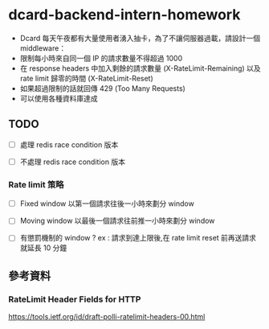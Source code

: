 # dcard-backend-intern-homework

-   Dcard 每天午夜都有大量使用者湧入抽卡，為了不讓伺服器過載，請設計一個 middleware：
-   限制每小時來自同一個 IP 的請求數量不得超過 1000
-   在 response headers 中加入剩餘的請求數量 (X-RateLimit-Remaining) 以及 rate limit 歸零的時間 (X-RateLimit-Reset)
-   如果超過限制的話就回傳 429 (Too Many Requests)
-   可以使用各種資料庫達成

## TODO

- [ ] 處理 redis race condition 版本
- [ ] 不處理 redis race condition 版本


### Rate limit 策略

-   [ ] Fixed window
        以第一個請求往後一小時來劃分 window

-   [ ] Moving window
        以最後一個請求往前推一小時來劃分 window

-   [ ] 有懲罰機制的 window ?
        ex : 請求到達上限後,在 rate limit reset 前再送請求就延長 10 分鐘

## 參考資料

### RateLimit Header Fields for HTTP

https://tools.ietf.org/id/draft-polli-ratelimit-headers-00.html
